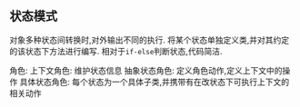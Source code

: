 ## 状态模式
对象多种状态间转换时,对外输出不同的执行.
将某个状态单独定义类,并对其约定的该状态下方法进行编写.
相对于`if-else`判断状态,代码简洁.

角色:
上下文角色: 维护状态信息
抽象状态角色: 定义角色动作,定义上下文中的操作
具体状态角色: 每个状态为一个具体子类,并携带有在改状态下可执行上下文的相关动作

